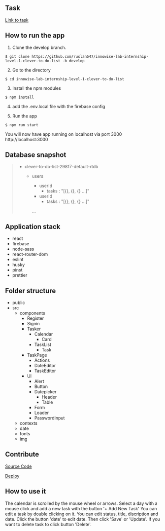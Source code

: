 ## Task

[Link to task](https://docs.google.com/document/d/1heFuihWrsw14bCpUdr6fla9ysqE6IrsobSMKAOpBiKA/edit)

## How to run the app

1. Clone the develop branch.

`$ git clone https://github.com/ruslan547/innowise-lab-internship-level-1-clever-to-do-list -b develop`

2. Go to the directory

`$ cd innowise-lab-internship-level-1-clever-to-do-list`

3. Install the npm modules

`$ npm install`

4. add the .env.local file with the firebase config

5. Run the app

`$ npm run start`


You will now have app running on localhost via port 3000  http://localhost:3000

## Database snapshot

>  - clever-to-do-list-29817-default-rtdb
>     - users
>          - userId
>              - tasks : "[{}, {}, {} ...]"
>          - userId
>              - tasks : "[{}, {}, {} ...]"
>
>          ...

## Application stack

* react
* firebase
* node-sass
* react-router-dom
* eslint
* husky
* pinst
* prettier

## Folder structure

* public
* src
	* components
		* Register
		* Signin
		* Tasker
			* Calendar
				* Card
			* TaskList
				* Task
		* TaskPage
			* Actions
			* DateEditor
			* TaskEditor
		* UI
			* Alert
            * Button
            * Datepicker
            	* Header
            	* Table
            * Form
            * Loader
            * PasswordInput
    * contexts
    * date
    * fonts
    * img

## Contribute

[Source Code](https://github.com/ruslan547/innowise-lab-internship-level-1-clever-to-do-list)

[Deploy](https://ruslan547.github.io/innowise-lab-internship-level-1-clever-to-do-list/#/signin)

## How to use it

The calendar is scrolled by the mouse wheel or arrows.
Select a day with a mouse click and add a new task with the button '+ Add New Task'
You can edit a task by double clicking on it.
You can edit status, title, discription and date.
Click the button 'date' to edit date.
Then click 'Save' or 'Update'.
If you want to delete task to click button 'Delete'.
